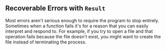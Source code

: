 ## Recoverable Errors with `Result`

Most errors aren't serious enough to require the program to stop entirely. Sometimes when a function fails it's for a reason that you can easily interpret and respond to. For example, if you try to open a file and that operation fails because the file doesn't exist, you might want to create the file instead of terminating the process.